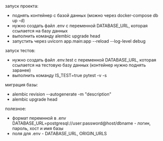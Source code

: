 запуск проекта:
- поднять контейнер с базой данных (можно через docker-compose db up -d)
- нужно создать файл .env с переменной DATABASE_URL, которая ссылается на базу данных
- выполнить команду alembic upgrade head
- запустить через uvicorn app.main:app --reload --log-level debug

запуск тестов:
- нужно создать файл .env.test с переменной DATABASE_URL, которая ссылается на тестовую базу данных (контейнер нужно поднять заранее)
- выполнить команду IS_TEST=true pytest -v -s

миграция базы:
- alembic revision --autogenerate -m "description"
- alembic upgrade head

полезное:
- формат перемнной в .env DATABASE_URL=postgresql://user:password@host/dbname - логин, пароль, хост и имя базы
- поля для .env - DATABASE_URL, ORIGIN_URLS